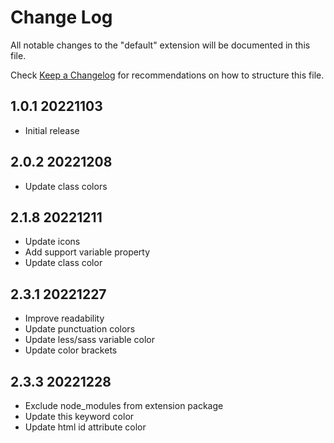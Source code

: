 # Change Log

All notable changes to the "default" extension will be documented in this file.

Check [Keep a Changelog](http://keepachangelog.com/) for recommendations on how to structure this file.

## 1.0.1 20221103

- Initial release

## 2.0.2 20221208

- Update class colors

## 2.1.8 20221211

- Update icons
- Add support variable property
- Update class color

## 2.3.1 20221227

- Improve readability
- Update punctuation colors
- Update less/sass variable color
- Update color brackets

## 2.3.3 20221228

- Exclude node_modules from extension package
- Update this keyword color
- Update html id attribute color
